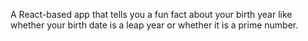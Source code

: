 A React-based app that tells you a fun fact about your birth year like whether your birth date is a leap year or whether it is a prime number.
